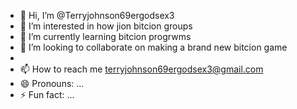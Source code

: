 - 👋 Hi, I’m @Terryjohnson69ergodsex3
- 👀 I’m interested in how jion bitcion groups 
- 🌱 I’m currently learning bitcion progrwms
- 💞️ I’m looking to collaborate on making a brand new bitcion game
- 
- 📫 How to reach me terryjohnson69ergodsex3@gmail.com
- 😄 Pronouns: ...
- ⚡ Fun fact: ...

<!---
Terryjohnson69ergodsex3/Terryjohnson69ergodsex3 is a ✨ special ✨ repository because its `README.md` (this file) appears on your GitHub profile.
You can click the Preview link to take a look at your changes.
--->

